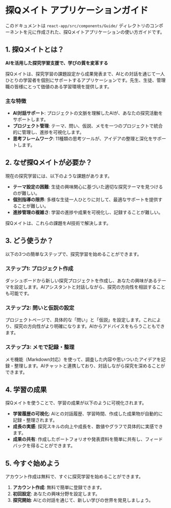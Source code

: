 # 探Qメイト アプリケーションガイド

このドキュメントは `react-app/src/components/Guide/` ディレクトリのコンポーネントを元に作成された、探Qメイトアプリケーションの使い方ガイドです。

## 1. 探Qメイトとは？

**AIを活用した探究学習支援で、学びの質を変革する**

探Qメイトは、探究学習の課題設定から成果発表まで、AIとの対話を通じて一人ひとりの学習者を個別にサポートするアプリケーションです。先生、生徒、管理職の皆様にとって価値のある学習環境を提供します。

### 主な特徴

*   **AI対話サポート**: プロジェクトの文脈を理解したAIが、あなたの探究活動をサポートします。
*   **プロジェクト管理**: テーマ、問い、仮説、メモを一つのプロジェクトで統合的に管理し、進捗を可視化します。
*   **思考フレームワーク**: 11種類の思考ツールが、アイデアの整理と深化をサポートします。

## 2. なぜ探Qメイトが必要か？

現在の探究学習には、以下のような課題があります。

*   **テーマ設定の困難**: 生徒の興味関心に基づいた適切な探究テーマを見つけるのが難しい。
*   **個別指導の限界**: 多様な生徒一人ひとりに対して、最適なサポートを提供することが難しい。
*   **進捗管理の複雑さ**: 学習の進捗や成果を可視化し、記録することが難しい。

探Qメイトは、これらの課題をAI技術で解決します。

## 3. どう使うか？

以下の3つの簡単なステップで、探究学習を始めることができます。

### ステップ1: プロジェクト作成

ダッシュボードから新しい探究プロジェクトを作成し、あなたの興味があるテーマを設定します。AIアシスタントと対話しながら、探究の方向性を相談することも可能です。

### ステップ2: 問いと仮説の設定

プロジェクトページで、具体的な「問い」と「仮説」を設定します。これにより、探究の方向性がより明確になります。AIからアドバイスをもらうこともできます。

### ステップ3: メモで記録・整理

メモ機能（Markdown対応）を使って、調査した内容や思いついたアイデアを記録・整理します。AIチャットと連携しており、対話しながら探究を深めることができます。

## 4. 学習の成果

探Qメイトを使うことで、学習の成果が以下のように可視化されます。

*   **学習履歴の可視化**: AIとの対話履歴、学習時間、作成した成果物が自動的に記録・整理されます。
*   **成長の実感**: 探究スキルの向上や成長を、数値やグラフで具体的に実感できます。
*   **成果の共有**: 作成したポートフォリオや発表資料を簡単に共有し、フィードバックを得ることができます。

## 5. 今すぐ始めよう

アカウント作成は無料で、すぐに探究学習を始めることができます。

1.  **アカウント作成**: 無料で簡単に登録できます。
2.  **初回設定**: あなたの興味分野を設定します。
3.  **探究開始**: AIとの対話を通じて、新しい学びの世界を発見しましょう。